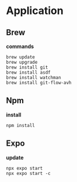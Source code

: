 # Application

## Brew

**commands**

    brew update
    brew upgrade
    brew install git
    brew install asdf
    brew install watchman
    brew install git-flow-avh

## Npm

**install**

    npm install

## Expo

**update**

    npx expo start
    npx expo start -c

